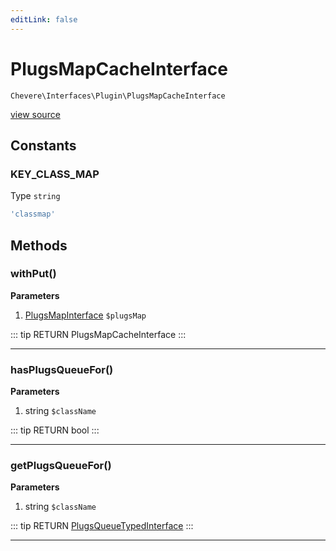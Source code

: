 ```yaml
---
editLink: false
---
```


# PlugsMapCacheInterface

`Chevere\Interfaces\Plugin\PlugsMapCacheInterface`

[view source](https://github.com/chevere/chevere/blob/master/interfaces/Plugin/PlugsMapCacheInterface.php)

## Constants

### KEY_CLASS_MAP

Type `string`

```php
'classmap'
```

## Methods

### withPut()

**Parameters**

1. [PlugsMapInterface](./PlugsMapInterface.md) `$plugsMap`

::: tip RETURN
PlugsMapCacheInterface
:::

---

### hasPlugsQueueFor()

**Parameters**

1. string `$className`

::: tip RETURN
bool
:::

---

### getPlugsQueueFor()

**Parameters**

1. string `$className`

::: tip RETURN
[PlugsQueueTypedInterface](./PlugsQueueTypedInterface.md)
:::

---

